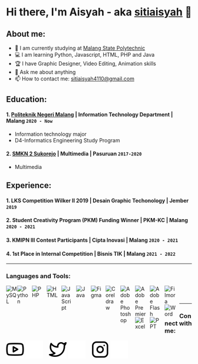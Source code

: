 # Hi there, I'm Aisyah - aka [sitiaisyah](https://www.youtube.com/channel/UCm17-AcMDibYaqwy1_O40bA) 👋
## About me:
- 🏫 I am currently studying at [Malang State Polytechnic](https://www.polinema.ac.id/)
- 💻 I am learning Python, Javascript, HTML, PHP and Java
- 🏆 I have Graphic Designer, Video Editing, Animation skills
- 💬 Ask me about anything
- 📫 How to contact me: sitiaisyah4110@gmail.com

## Education:
#### 1. [Politeknik Negeri Malang](https://www.polinema.ac.id/) | Information Technology Department | Malang `2020 - Now`
  - Information technology major
  - D4-Informatics Engineering Study Program
 #### 2. [SMKN 2 Sukorejo]() | Multimedia | Pasuruan `2017-2020`
   - Multimedia

## Experience:
#### 1. LKS Competition Wilker II 2019 | Desain Graphic Techonology | Jember `2019`
#### 2. Student Creativity Program (PKM) Funding Winner | PKM-KC | Malang `2020 - 2021`
#### 3. KMIPN III Contest Participants | Cipta Inovasi | Malang `2020 - 2021`
#### 4. 1st Place in Internal Competition | Bisnis TIK | Malang `2021 - 2022`
---

### Languages and Tools:

[<img align="left" alt="MySQL" width="30px" src="https://img.icons8.com/fluency/48/000000/mysql-logo.png" />][webdev]
[<img align="left" alt="Python" width="30px" src="https://upload.wikimedia.org/wikipedia/commons/thumb/c/c3/Python-logo-notext.svg/110px-Python-logo-notext.svg.png?20100317150552" style="padding-right:10px;" />][webdev]
[<img align="left" alt="PHP" width="30px" src="https://img.icons8.com/external-prettycons-flat-prettycons/47/000000/external-php-web-and-seo-prettycons-flat-prettycons.png" style="padding-right:10px;" />][webdev]
[<img align="left" alt="HTML" width="30px" src="https://img.icons8.com/external-flaticons-lineal-color-flat-icons/64/000000/external-html-computer-science-flaticons-lineal-color-flat-icons.png" style="padding-right:10px;" />][webdev]
[<img align="left" alt="Java Script" width="30px" src="https://img.icons8.com/external-flaticons-lineal-color-flat-icons/64/000000/external-javascript-computer-programming-flaticons-lineal-color-flat-icons.png" style="padding-right:10px;" />][webdev]
[<img align="left" alt="Java" width="30px" src="https://img.icons8.com/color/48/000000/java-coffee-cup-logo--v1.png" style="padding-right:10px;" />][webdev]
[<img align="left" alt="Figma" width="30px" src="https://img.icons8.com/fluency/48/000000/figma.png" style="padding-right:10px;" />][webdev]
[<img align="left" alt="Corel draw" width="30px" src="https://img.icons8.com/fluency/48/000000/coreldraw-2021.png" style="padding-right:10px;" />][webdev]
[<img align="left" alt="Adobe Photoshop" width="30px" src="https://img.icons8.com/color/48/000000/adobe-photoshop--v1.png" style="padding-right:10px;" />][webdev]
[<img align="left" alt="Adobe Premier" width="30px" src="https://img.icons8.com/color/48/000000/adobe-premiere-pro--v1.png" style="padding-right:10px;" />][webdev]
[<img align="left" alt="Adobe Flash" width="30px" src="https://img.icons8.com/color/48/000000/adobe-flash--v1.png" style="padding-right:10px;" />][webdev]
[<img align="left" alt="Filmora" width="30px" src="https://img.icons8.com/color/48/000000/filmora.png" style="padding-right:10px;" />][webdev]
[<img align="left" alt="Word" width="30px" src="https://img.icons8.com/fluency/48/000000/microsoft-word-2019.png" style="padding-right:10px;" />][webdev]
[<img align="left" alt="Excel" width="30px" src="https://img.icons8.com/color/48/000000/microsoft-excel-2019--v1.png" style="padding-right:10px;" />][webdev]
[<img align="left" alt="PPT" width="30px" src="https://img.icons8.com/color/48/000000/ms-powerpoint--v1.png" style="padding-right:10px;" />][webdev]

<br />
<br />

---
### Connect with me:

[![website](./img/youtube-light.svg)](https://www.youtube.com/channel/UCm17-AcMDibYaqwy1_O40bA#gh-light-mode-only)
[![website](./img/youtube-dark.svg)](https://www.youtube.com/channel/UCm17-AcMDibYaqwy1_O40bA#gh-dark-mode-only)
&nbsp;&nbsp;
[![website](./img/twitter-light.svg)](https://twitter.com/aisyaa140102#gh-light-mode-only)
[![website](./img/twitter-dark.svg)](https://twitter.com/aisyaa140102#gh-dark-mode-only)
&nbsp;&nbsp;
[![website](./img/instagram-light.svg)](https://instagram.com/_aisyaa14#gh-light-mode-only)
[![website](./img/instagram-dark.svg)](https://instagram.com/_aisyaa14#gh-dark-mode-only)



[webdev]: https://github.com/sitiaisyah14
